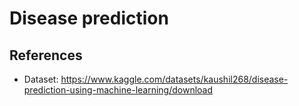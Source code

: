 # Disease prediction
## References
- Dataset: https://www.kaggle.com/datasets/kaushil268/disease-prediction-using-machine-learning/download